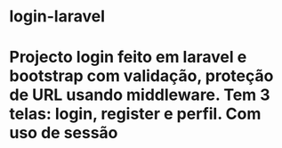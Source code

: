 # login-laravel

# Projecto login feito em laravel e bootstrap com validação, proteção de URL usando middleware. Tem 3 telas: login, register e perfil.  Com uso de sessão 
